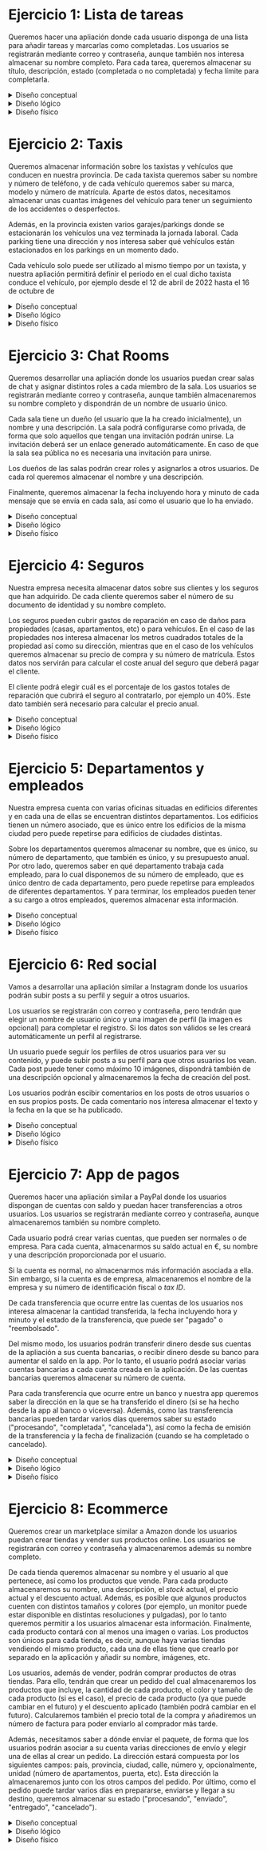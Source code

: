 # Ejercicio 1: Lista de tareas

Queremos hacer una apliación donde cada usuario disponga de una lista para
añadir tareas y marcarlas como completadas. Los usuarios se registrarán mediante
correo y contraseña, aunque también nos interesa almacenar su nombre completo.
Para cada tarea, queremos almacenar su título, descripción, estado (completada
o no completada) y fecha límite para completarla.

<details>
<summary>Diseño conceptual</summary>

<img style="width: 100%;" src="./diagrams.net/conceptual/dark/todos.svg#gh-dark-mode-only">
<img style="width: 100%;" src="./diagrams.net/conceptual/light/todos.svg#gh-light-mode-only">
</details>

<details>
<summary>Diseño lógico</summary>
<br>
En este ejercicio tenemos una relación uno a muchos. Hay dos formas de
representar una relación uno a muchos mediante tablas. La primera consiste en
colocar una clave ajena a la entidad que participa con cardinalidad máxima uno:
<br><br>

<img style="width: 100%;" src="./diagrams.net/relations/dark/one-to-many.svg#gh-dark-mode-only">
<img style="width: 100%;" src="./diagrams.net/relations/light/one-to-many.svg#gh-light-mode-only">

<br>

Así es como se vería el diseñó lógico en este caso:

<img style="width: 100%;" src="./diagrams.net/logic/dark/todos.svg#gh-dark-mode-only">
<img style="width: 100%;" src="./diagrams.net/logic/light/todos.svg#gh-light-mode-only">

<br>

La segunda forma de representar la relación es a través de una tabla intermedia:

<img style="width: 100%;" src="./diagrams.net/relations/dark/todos-intermediate.svg#gh-dark-mode-only">
<img style="width: 100%;" src="./diagrams.net/relations/light/todos-intermediate.svg#gh-light-mode-only">

<br>

Así es como se vería en este caso el diseño lógico:

<img style="width: 100%;" src="./diagrams.net/logic/dark/todos-intermediate.svg#gh-dark-mode-only">
<img style="width: 100%;" src="./diagrams.net/logic/light/todos-intermediate.svg#gh-light-mode-only">
</details>

<details>
<summary>Diseño físico</summary>

```sql
CREATE TABLE users (
    id INT UNSIGNED AUTO_INCREMENT PRIMARY KEY,
    name VARCHAR(255) NOT NULL,
    email VARCHAR(255) NOT NULL UNIQUE,
    password VARCHAR(255) NOT NULL
);

CREATE TABLE tasks (
    id INT UNSIGNED AUTO_INCREMENT PRIMARY KEY,
    user_id INT UNSIGNED NOT NULL,
    title VARCHAR(255) NOT NULL,
    description VARCHAR(512) NOT NULL,
    completed BOOLEAN NOT NULL,
    due_date DATETIME NOT NULL,

    FOREIGN KEY (user_id) REFERENCES users(id)
        ON UPDATE CASCADE
        ON DELETE CASCADE
);

```
</details>


# Ejercicio 2: Taxis

Queremos almacenar información sobre los taxistas y vehículos que conducen en
nuestra provincia. De cada taxista queremos saber su nombre y número de
teléfono, y de cada vehículo queremos saber su marca, modelo y número de
matrícula. Aparte de estos datos, necesitamos almacenar unas cuantas imágenes
del vehículo para tener un seguimiento de los accidentes o desperfectos.

Además, en la provincia existen varios garajes/parkings donde se estacionarán
los vehículos una vez terminada la jornada laboral. Cada parking tiene una
dirección y nos interesa saber qué vehículos están estacionados en los parkings
en un momento dado.

Cada vehículo solo puede ser utilizado al mismo tiempo por un taxista, y
nuestra apliación permitirá definir el periodo en el cual dicho taxista conduce
el vehículo, por ejemplo desde el 12 de abril de 2022 hasta el 16 de octubre de

<details>
<summary>Diseño conceptual</summary>
<br>
<img style="width: 100%;" src="./diagrams.net/conceptual/dark/taxis.svg#gh-dark-mode-only">
<img style="width: 100%;" src="./diagrams.net/conceptual/light/taxis.svg#gh-light-mode-only">
</details>

<details>
<summary>Diseño lógico</summary>
<br>
Este ejercicio cuenta con una relación uno a uno, para la cual tenemos de nuevo
dos formas de representarla. La primera, igual que antes, consiste en colocar
una clave ajena en una de las entidades:
<br><br>

<img style="width: 100%;" src="./diagrams.net/relations/dark/taxis.svg#gh-dark-mode-only">
<img style="width: 100%;" src="./diagrams.net/relations/light/taxis.svg#gh-light-mode-only">

<br>

El diseño lógico en este caso sería así:

<img style="width: 100%;" src="./diagrams.net/logic/dark/taxis.svg#gh-dark-mode-only">
<img style="width: 100%;" src="./diagrams.net/logic/light/taxis.svg#gh-light-mode-only">

<br>

La segunda opción, parecida a las relaciones uno a muchos, consiste en utilizar
una tabla intermedia con dos claves ajenas:

<img style="width: 100%;" src="./diagrams.net/relations/dark/taxis-intermediate.svg#gh-dark-mode-only">
<img style="width: 100%;" src="./diagrams.net/relations/light/taxis-intermediate.svg#gh-light-mode-only">

<br>

En este caso, así es como quedaría el diseño:

<img style="width: 100%;" src="./diagrams.net/logic/dark/taxis-intermediate.svg#gh-dark-mode-only">
<img style="width: 100%;" src="./diagrams.net/logic/light/taxis-intermediate.svg#gh-light-mode-only">

</details>

<details>
<summary>Diseño físico</summary>

```sql
CREATE TABLE drivers (
    id INT UNSIGNED AUTO_INCREMENT PRIMARY KEY,
    name VARCHAR(255) NOT NULL,
    phone_number VARCHAR(255) NOT NULL
);

CREATE TABLE parkings (
    id INT UNSIGNED AUTO_INCREMENT PRIMARY KEY,
    city VARCHAR(255) NOT NULL,
    street VARCHAR(255) NOT NULL,
    number VARCHAR(255) NOT NULL
);

CREATE TABLE vehicles (
    id INT UNSIGNED AUTO_INCREMENT PRIMARY KEY,
    parking_id INT UNSIGNED NULL,
    plate_number VARCHAR(255) NOT NULL UNIQUE,
    brand VARCHAR(255) NOT NULL,
    model VARCHAR(255) NOT NULL,

    FOREIGN KEY (parking_id) REFERENCES parkings(id)
        ON UPDATE CASCADE
        ON DELETE SET NULL
);

CREATE TABLE vehicle_image (
    vehicle_id INT UNSIGNED NOT NULL,
    url VARCHAR(255) NOT NULL UNIQUE
);

CREATE TABLE driver_vehicle (
    driver_id INT UNSIGNED NOT NULL PRIMARY KEY,
    vehicle_id INT UNSIGNED NOT NULL UNIQUE,
    start_date DATETIME NOT NULL,
    end_date DATETIME NOT NULL,

    FOREIGN KEY (driver_id) REFERENCES drivers(id)
        ON UPDATE CASCADE
        ON DELETE CASCADE,

    FOREIGN KEY (vehicle_id) REFERENCES vehicles(id)
        ON UPDATE CASCADE
        ON DELETE CASCADE
);
```
</details>

# Ejercicio 3: Chat Rooms

Queremos desarrollar una apliación donde los usuarios puedan crear salas de chat
y asignar distintos roles a cada miembro de la sala. Los usuarios se registrarán
mediante correo y contraseña, aunque también almacenaremos su nombre completo y
dispondrán de un nombre de usuario único.

Cada sala tiene un dueño (el usuario que la ha creado inicialmente), un nombre
y una descripción. La sala podrá configurarse como privada, de forma que solo
aquellos que tengan una invitación podrán unirse. La invitación deberá ser un enlace
generado automáticamente. En caso de que la sala sea pública no es necesaria
una invitación para unirse.

Los dueños de las salas podrán crear roles y asignarlos a otros usuarios. De
cada rol queremos almacenar el nombre y una descripción.

Finalmente, queremos almacenar la fecha incluyendo hora y minuto de cada mensaje
que se envía en cada sala, así como el usuario que lo ha enviado.

<details>
<summary>Diseño conceptual</summary>
<br>
<img style="width: 100%;" src="./diagrams.net/conceptual/dark/chat-rooms.svg#gh-dark-mode-only">
<img style="width: 100%;" src="./diagrams.net/conceptual/light/chat-rooms.svg#gh-light-mode-only">
</details>

<details>
<summary>Diseño lógico</summary>
<br>

Las relaciones muchos a muchos solo se pueden representar mediante tabla
intermedia:

<img style="width: 100%;" src="./diagrams.net/relations/dark/chat-rooms.svg#gh-dark-mode-only">
<img style="width: 100%;" src="./diagrams.net/relations/light/chat-rooms.svg#gh-light-mode-only">

<br>

Por tanto, así es como quedaría el diseño lógico:

<img style="width: 100%;" src="./diagrams.net/logic/dark/chat-rooms.svg#gh-dark-mode-only">
<img style="width: 100%;" src="./diagrams.net/logic/light/chat-rooms.svg#gh-light-mode-only">
</details>

<details>
<summary>Diseño físico</summary>

```sql
CREATE TABLE users (
    id INT UNSIGNED AUTO_INCREMENT PRIMARY KEY,
    name VARCHAR(255) NOT NULL,
    username VARCHAR(255) NOT NULL UNIQUE,
    email VARCHAR(255) NOT NULL UNIQUE,
    password VARCHAR(255) NOT NULL
);

CREATE TABLE rooms (
    id INT UNSIGNED AUTO_INCREMENT PRIMARY KEY,
    user_id INT UNSIGNED NOT NULL,
    name VARCHAR(255) NOT NULL,
    description VARCHAR(512) NOT NULL,
    is_private BOOLEAN NOT NULL,

    FOREIGN KEY (user_id) REFERENCES users(id)
        ON UPDATE CASCADE
        ON DELETE RESTRICT
);

CREATE TABLE user_room (
    user_id INT UNSIGNED NOT NULL,
    room_id INT UNSIGNED NOT NULL,

    PRIMARY KEY (user_id, room_id),

    FOREIGN KEY (user_id) REFERENCES users(id)
        ON UPDATE CASCADE
        ON DELETE CASCADE,

    FOREIGN KEY (room_id) REFERENCES rooms(id)
        ON UPDATE CASCADE
        ON DELETE CASCADE
);

CREATE TABLE messages (
    user_id INT UNSIGNED NOT NULL,
    room_id INT UNSIGNED NOT NULL,
    content VARCHAR(512) NOT NULL,
    date DATETIME NOT NULL,

    FOREIGN KEY (user_id) REFERENCES users(id)
        ON UPDATE CASCADE
        ON DELETE CASCADE,

    FOREIGN KEY (room_id) REFERENCES rooms(id)
        ON UPDATE CASCADE
        ON DELETE CASCADE
);

CREATE TABLE invitations (
    user_id INT UNSIGNED NOT NULL,
    room_id INT UNSIGNED NOT NULL,
    link VARCHAR(255) NOT NULL,

    PRIMARY KEY (user_id, room_id),

    FOREIGN KEY (user_id) REFERENCES users(id)
        ON UPDATE CASCADE
        ON DELETE CASCADE,

    FOREIGN KEY (room_id) REFERENCES rooms(id)
        ON UPDATE CASCADE
        ON DELETE CASCADE
);

CREATE TABLE roles (
    id INT UNSIGNED AUTO_INCREMENT PRIMARY KEY,
    room_id INT UNSIGNED NOT NULL,
    name VARCHAR(255) NOT NULL,
    description VARCHAR(512) NOT NULL,

    FOREIGN KEY (room_id) REFERENCES rooms(id)
        ON UPDATE CASCADE
        ON DELETE CASCADE
);

CREATE TABLE user_role (
    user_id INT UNSIGNED NOT NULL,
    role_id INT UNSIGNED NOT NULL,

    PRIMARY KEY (user_id, role_id),

    FOREIGN KEY (user_id) REFERENCES users(id)
        ON UPDATE CASCADE
        ON DELETE CASCADE,

    FOREIGN KEY (role_id) REFERENCES roles(id)
        ON UPDATE CASCADE
        ON DELETE CASCADE
);
```
</details>

# Ejercicio 4: Seguros

Nuestra empresa necesita almacenar datos sobre sus clientes y los seguros que
han adquirido. De cada cliente queremos saber el número de su documento de
identidad y su nombre completo.

Los seguros pueden cubrir gastos de reparación en caso de daños para propiedades
(casas, apartamentos, etc) o para vehículos. En el caso de las propiedades nos
interesa almacenar los metros cuadrados totales de la propiedad así como su
dirección, mientras que en el caso de los vehículos queremos almacenar su precio
de compra y su número de matrícula. Estos datos nos servirán para calcular el
coste anual del seguro que deberá pagar el cliente.

El cliente podrá elegir cuál es el porcentaje de los gastos totales de
reparación que cubrirá el seguro al contratarlo, por ejemplo un 40%. Este dato
también será necesario para calcular el precio anual.

<details>
<summary>Diseño conceptual</summary>
<br>

<img style="width: 100%;" src="./diagrams.net/conceptual/dark/insurances.svg#gh-dark-mode-only">
<img style="width: 100%;" src="./diagrams.net/conceptual/light/insurances.svg#gh-light-mode-only">
</details>

<details>
<summary>Diseño lógico</summary>
<br>

Existen varias formas de representar jerarquías de generalización con tablas.
En este caso, optaremos por utilizar una tabla genérica y una tabla por cada
subtipo con el que cuenta la jerarquía:

<img style="width: 100%;" src="./diagrams.net/relations/dark/insurances.svg#gh-dark-mode-only">
<img style="width: 100%;" src="./diagrams.net/relations/light/insurances.svg#gh-light-mode-only">

<br>

Así es como queda el diseño lógico con esta solución:

<img style="width: 100%;" src="./diagrams.net/logic/dark/insurances.svg#gh-dark-mode-only">
<img style="width: 100%;" src="./diagrams.net/logic/light/insurances.svg#gh-light-mode-only">
</details>

<details>
<summary>Diseño físico</summary>

```sql
CREATE TABLE clients (
    id INT UNSIGNED AUTO_INCREMENT PRIMARY KEY,
    id_document_number VARCHAR(255) NOT NULL UNIQUE,
    name VARCHAR(255) NOT NULL
);

CREATE TABLE insurances (
    id INT UNSIGNED AUTO_INCREMENT PRIMARY KEY,
    client_id INT UNSIGNED NOT NULL,
    percentage_covered TINYINT UNSIGNED NOT NULL,
    start_date DATETIME NOT NULL,
    end_date DATETIME NOT NULL,
    annual_cost DECIMAL(8, 2) NOT NULL,
    type ENUM("VEHICLE", "PROPERTY"),

    FOREIGN KEY (client_id) REFERENCES clients(id)
        ON UPDATE CASCADE
        ON DELETE RESTRICT,

    CHECK (percentage_covered <= 100)
);

CREATE TABLE vehicles (
    insurance_id INT UNSIGNED NOT NULL,
    price DECIMAL(8, 2) NOT NULL,
    plate_number VARCHAR(255) NOT NULL UNIQUE,

    FOREIGN KEY (insurance_id) REFERENCES insurances(id)
        ON UPDATE CASCADE
        ON DELETE RESTRICT
);

CREATE TABLE properties (
    insurance_id INT UNSIGNED NOT NULL,
    area DECIMAL(6,2) NOT NULL,
    city VARCHAR(255) NOT NULL,
    street VARCHAR(255) NOT NULL,
    number VARCHAR(255) NOT NULL,
    unit VARCHAR(255) NULL,

    FOREIGN KEY (insurance_id) REFERENCES insurances(id)
        ON UPDATE CASCADE
        ON DELETE RESTRICT
);

```
</details>

# Ejercicio 5: Departamentos y empleados

Nuestra empresa cuenta con varias oficinas situadas en edificios diferentes y
en cada una de ellas se encuentran distintos departamentos. Los edificios tienen
un número asociado, que es único entre los edificios de la misma ciudad pero
puede repetirse para edificios de ciudades distintas.

Sobre los departamentos queremos almacenar su nombre, que es único, su número
de departamento, que también es único, y su presupuesto anual. Por otro lado,
queremos saber en qué departamento trabaja cada empleado, para lo cual
disponemos de su número de empleado, que es único dentro de cada departamento,
pero puede repetirse para empleados de diferentes departamentos. Y para
terminar, los empleados pueden tener a su cargo a otros empleados, queremos
almacenar esta información.

<details>
<summary>Diseño conceptual</summary>
<br>

<img style="width: 100%;" src="./diagrams.net/conceptual/dark/departments.svg#gh-dark-mode-only">
<img style="width: 100%;" src="./diagrams.net/conceptual/light/departments.svg#gh-light-mode-only">
</details>

<details>
<summary>Diseño lógico</summary>
<br>

<img style="width: 100%;" src="./diagrams.net/logic/dark/departments.svg#gh-dark-mode-only">
<img style="width: 100%;" src="./diagrams.net/logic/light/departments.svg#gh-light-mode-only">
</details>

<details>
<summary>Diseño físico</summary>

```sql
CREATE TABLE buildings (
    city VARCHAR(255) NOT NULL,
    number INT UNSIGNED NOT NULL,

    PRIMARY KEY (city, number)
);

CREATE TABLE departments (
    number VARCHAR(255) PRIMARY KEY,
    name VARCHAR(255) NOT NULL UNIQUE,
    annual_budget DECIMAL(9, 2) NOT NULL,
    city VARCHAR(255) NOT NULL,
    building_number INT UNSIGNED NOT NULL,

    FOREIGN KEY (city, building_number)
        REFERENCES buildings(city, number)
        ON UPDATE CASCADE
        ON DELETE RESTRICT
);

CREATE TABLE employees (
    number INT UNSIGNED NOT NULL,
    department_number VARCHAR(255) NOT NULL,
    name VARCHAR(255) NOT NULL,
    manager_number INT UNSIGNED NOT NULL,
    manager_department_number VARCHAR(255) NOT NULL,

    PRIMARY KEY (number, department_number),

    FOREIGN KEY (department_number) REFERENCES departments(number)
        ON UPDATE CASCADE
        ON DELETE RESTRICT,

    FOREIGN KEY (manager_number, manager_department_number)
        REFERENCES employees(number, department_number)
        ON UPDATE CASCADE
        ON DELETE RESTRICT
);
```
</details>

# Ejercicio 6: Red social

Vamos a desarrollar una apliación similar a Instagram donde los usuarios podrán
subir posts a su perfil y seguir a otros usuarios.

Los usuarios se registrarán con correo y contraseña, pero tendrán que elegir un
nombre de usuario único y una imagen de perfil (la imagen es opcional) para
completar el registro. Si los datos son válidos se les creará automáticamente un
perfil al registrarse.

Un usuario puede seguir los perfiles de otros usuarios para ver su contenido, y
puede subir posts a su perfil para que otros usuarios los vean. Cada post puede
tener como máximo 10 imágenes, dispondrá también de una descripción opcional y
almacenaremos la fecha de creación del post.

Los usuarios podrán escibir comentarios en los posts de otros usuarios o en
sus propios posts. De cada comentario nos interesa almacenar el texto y la fecha
en la que se ha publicado.

<details>
<summary>Diseño conceptual</summary>
<br>
<img style="width: 100%;" src="./diagrams.net/conceptual/dark/social-network.svg#gh-dark-mode-only">
<img style="width: 100%;" src="./diagrams.net/conceptual/light/social-network.svg#gh-light-mode-only">
</details>

<details>
<summary>Diseño lógico</summary>
<br>
<img style="width: 100%;" src="./diagrams.net/logic/dark/social-network.svg#gh-dark-mode-only">
<img style="width: 100%;" src="./diagrams.net/logic/light/social-network.svg#gh-light-mode-only">
</details>

<details>
<summary>Diseño físico</summary>

```sql
CREATE TABLE users (
    id INT UNSIGNED AUTO_INCREMENT PRIMARY KEY,
    name VARCHAR(255) NOT NULL,
    email VARCHAR(255) UNIQUE NOT NULL,
    password VARCHAR(255) NOT NULL
);

CREATE TABLE profiles (
    id INT UNSIGNED AUTO_INCREMENT PRIMARY KEY,
    user_id INT UNSIGNED NOT NULL,
    username VARCHAR(255) UNIQUE NOT NULL,
    profile_picture VARCHAR(255) NULL,

    FOREIGN KEY (user_id) REFERENCES users(id)
        ON UPDATE CASCADE
        ON DELETE CASCADE
);

CREATE TABLE follows (
    profile_id INT UNSIGNED  NOT NULL,
    following_profile_id INT UNSIGNED  NOT NULL,

    PRIMARY KEY (profile_id, follow_profile_id),

    FOREIGN KEY (profile_id) REFERENCES profiles(id)
        ON UPDATE CASCADE
        ON DELETE CASCADE,

    FOREIGN KEY (follow_profile_id) REFERENCES profiles(id)
        ON UPDATE CASCADE
        ON DELETE CASCADE
);

CREATE TABLE posts (
    id INT UNSIGNED AUTO_INCREMENT PRIMARY KEY,
    profile_id INT UNSIGNED NOT NULL,
    description VARCHAR(512) NULL,

    FOREIGN KEY (profile_id) REFERENCES profiles(id)
        ON UPDATE CASCADE
        ON DELETE CASCADE
);

CREATE TABLE post_images (
    id INT UNSIGNED AUTO_INCREMENT PRIMARY KEY,
    post_id INT UNSIGNED NOT NULL,
    url VARCHAR(255) NOT NULL UNIQUE,

    FOREIGN KEY (post_id) REFERENCES posts(id)
        ON UPDATE CASCADE
        ON DELETE CASCADE
);

CREATE TABLE comments (
    id INT UNSIGNED AUTO_INCREMENT PRIMARY KEY,
    post_id INT UNSIGNED NOT NULL,
    profile_id INT UNSIGNED NOT NULL,
    comment VARCHAR(512),

    FOREIGN KEY (post_id) REFERENCES posts(id)
        ON UPDATE CASCADE
        ON DELETE CASCADE,

    FOREIGN KEY (profile_id) REFERENCES profiles(id)
        ON UPDATE CASCADE
        ON DELETE CASCADE
);
```
</details>

# Ejercicio 7: App de pagos

Queremos hacer una apliación similar a PayPal donde los usuarios dispongan de
cuentas con saldo y puedan hacer transferencias a otros usuarios. Los
usuarios se registrarán mediante correo y contraseña, aunque almacenaremos
también su nombre completo.

Cada usuario podrá crear varias cuentas, que pueden ser normales o de empresa.
Para cada cuenta, almacenarmos su saldo actual en €, su nombre y una descripción
proporcionada por el usuario.

Si la cuenta es normal, no almacenarmos más información asociada a ella. Sin
embargo, si la cuenta es de empresa, almacenaremos el nombre de la empresa y
su número de identificación fiscal o *tax ID*.

De cada transferencia que ocurre entre las cuentas de los usuarios nos interesa
almacenar la cantidad transferida, la fecha incluyendo hora y minuto y el estado
de la transferencia, que puede ser "pagado" o "reembolsado".

Del mismo modo, los usuarios podrán transferir dinero desde sus cuentas de
la apliación a sus cuenta bancarias, o recibir dinero desde su banco
para aumentar el saldo en la app. Por lo tanto, el usuario podrá asociar
varias cuentas bancarias a cada cuenta creada en la aplicación. De las cuentas
bancarias queremos almacenar su número de cuenta.

Para cada transferencia que ocurre entre un banco y nuestra app queremos saber
la dirección en la que se ha transferido el dinero (si se ha hecho desde la app
al banco o viceversa). Además, como las transferencia bancarias pueden tardar
varios días queremos saber su estado ("procesando", "completada", "cancelada"),
así como la fecha de emisión de la transferencia y la fecha de finalización
(cuando se ha completado o cancelado).

<details>
<summary>Diseño conceptual</summary>
<br>
<img style="width: 100%;" src="./diagrams.net/conceptual/dark/payments.svg#gh-dark-mode-only">
<img style="width: 100%;" src="./diagrams.net/conceptual/light/payments.svg#gh-light-mode-only">
</details>

<details>
<summary>Diseño lógico</summary>
<br>
<img style="width: 100%;" src="./diagrams.net/logic/dark/payments.svg#gh-dark-mode-only">
<img style="width: 100%;" src="./diagrams.net/logic/light/payments.svg#gh-light-mode-only">
</details>

<details>
<summary>Diseño físico</summary>

```sql
CREATE TABLE users (
    id INT UNSIGNED AUTO_INCREMENT PRIMARY KEY,
    name VARCHAR(255),
    email VARCHAR(255) UNIQUE,
    password VARCHAR(255)
);

CREATE TABLE accounts (
    id INT UNSIGNED AUTO_INCREMENT PRIMARY KEY,
    user_id INT UNSIGNED NOT NULL,
    name VARCHAR(255) NOT NULL,
    description VARCHAR(512) NOT NULL,
    balance DECIMAL(12, 2) NOT NULL,

    FOREIGN KEY (user_id) REFERENCES users(id)
        ON UPDATE CASCADE
        ON DELETE RESTRICT
);

CREATE TABLE corporate_accounts (
    account_id INT UNSIGNED PRIMARY KEY,
    name VARCHAR(255) NOT NULL,
    tax_id VARCHAR(255) NOT NULL UNIQUE,

    FOREIGN KEY (account_id) REFERENCES accounts(id)
        ON UPDATE CASCADE
        ON DELETE RESTRICT
);

CREATE TABLE transfers (
    from_account_id INT UNSIGNED NOT NULL,
    to_account_id INT UNSIGNED NOT NULL,
    amount DECIMAL(12, 2) NOT NULL,
    date DATETIME NOT NULL,
    status ENUM("PAYED", "REFUNDED") NOT NULL,

    FOREIGN KEY (from_account_id) REFERENCES accounts(id)
        ON UPDATE CASCADE
        ON DELETE RESTRICT,

   FOREIGN KEY (to_account_id) REFERENCES accounts(id)
        ON UPDATE CASCADE
        ON DELETE RESTRICT
);

CREATE TABLE bank_accounts (
    id INT UNSIGNED AUTO_INCREMENT PRIMARY KEY,
    number VARCHAR(255) NOT NULL UNIQUE
);

CREATE TABLE bank_associations (
    bank_account_id INT UNSIGNED NOT NULL,
    account_id INT UNSIGNED NOT NULL,

    PRIMARY KEY (bank_account_id, account_id),

    FOREIGN KEY (account_id) REFERENCES accounts(id)
        ON UPDATE CASCADE
        ON DELETE RESTRICT,

    FOREIGN KEY (bank_account_id) REFERENCES bank_accounts(id)
        ON UPDATE CASCADE
        ON DELETE RESTRICT
);

CREATE TABLE bank_transfers (
    bank_account_id INT UNSIGNED NOT NULL,
    account_id INT UNSIGNED NOT NULL,
    direction ENUM("INCOMING", "OUTGOING") NOT NULL,
    start_date DATETIME NOT NULL,
    end_date DATETIME NOT NULL,
    status ENUM("PROCESSING", "COMPLETED", "CANCELED"),
    amount DECIMAL(12, 2),

    FOREIGN KEY (account_id) REFERENCES accounts(id)
        ON UPDATE CASCADE
        ON DELETE RESTRICT,

    FOREIGN KEY (bank_account_id) REFERENCES bank_accounts(id)
        ON UPDATE CASCADE
        ON DELETE RESTRICT
);
```
</details>

# Ejercicio 8: Ecommerce

Queremos crear un marketplace similar a Amazon donde los usuarios puedan crear
tiendas y vender sus productos online. Los usuarios se registrarán con correo
y contraseña y almacenaremos además su nombre completo.

De cada tienda queremos almacenar su nombre y el usuario al que pertenece, así
como los productos que vende. Para cada producto almacenaremos su nombre,
una descripción, el *stock* actual, el precio actual y el descuento actual.
Además, es posible que algunos productos cuenten con distintos tamaños y colores
(por ejemplo, un monitor puede estar disponible en distintas resoluciones y
pulgadas), por lo tanto queremos permitir a los usuarios almacenar esta
información. Finalmente, cada producto contará con al menos una imagen o varias.
Los productos son únicos para cada tienda, es decir, aunque haya varias tiendas
vendiendo el mismo producto, cada una de ellas tiene que crearlo por separado
en la aplicación y añadir su nombre, imágenes, etc.

Los usuarios, además de vender, podrán comprar productos de otras tiendas. Para
ello, tendrán que crear un pedido del cual almacenaremos los productos que
incluye, la cantidad de cada producto, el color y tamaño de cada producto (si es
el caso), el precio de cada producto (ya que puede cambiar en el futuro) y el
descuento aplicado (también podrá cambiar en el futuro). Calcularemos también
el precio total de la compra y añadiremos un número de factura para poder
enviarlo al comprador más tarde.  

Además, necesitamos saber a dónde enviar el paquete, de forma que los usuarios
podrán asociar a su cuenta varias direcciones de envío y elegir una de ellas al
crear un pedido. La dirección estará compuesta por los siguientes campos:
país, provincia, ciudad, calle, número y, opcionalmente, unidad
(número de apartamentos, puerta, etc). Esta dirección la almacenaremos junto con
los otros campos del pedido. Por último, como el pedido puede tardar varios días
en prepararse, enviarse y llegar a su destino, queremos almacenar su estado
("procesando", "enviado", "entregado", "cancelado").

<details>
<summary>Diseño conceptual</summary>
<br>
<img style="width: 100%;" src="./diagrams.net/conceptual/dark/ecom.svg#gh-dark-mode-only">
<img style="width: 100%;" src="./diagrams.net/conceptual/light/ecom.svg#gh-light-mode-only">
</details>

<details>
<summary>Diseño lógico</summary>
<br>
<img style="width: 100%;" src="./diagrams.net/logic/dark/ecom.svg#gh-dark-mode-only">
<img style="width: 100%;" src="./diagrams.net/logic/light/ecom.svg#gh-light-mode-only">
</details>

<details>
<summary>Diseño físico</summary>

```sql
CREATE TABLE users (
    id INT UNSIGNED AUTO_INCREMENT PRIMARY KEY,
    name VARCHAR(255) NOT NULL,
    email VARCHAR(255) UNIQUE NOT NULL,
    password VARCHAR(255) NOT NULL
);

CREATE TABLE addresses (
    id INT UNSIGNED AUTO_INCREMENT PRIMARY KEY,
    user_id INT UNSIGNED NOT NULL,
    country VARCHAR(255) NOT NULL,
    province VARCHAR(255) NOT NULL,
    city VARCHAR(255) NOT NULL,
    street VARCHAR(512) NOT NULL,
    number VARCHAR(255) NULL,
    apartament VARCHAR(255) NULL,
    postal_code VARCHAR(255) NOT NULL,

    FOREIGN KEY (user_id) REFERENCES users(id)
        ON UPDATE CASCADE
        ON DELETE RESTRICT
);

CREATE TABLE stores (
    id INT UNSIGNED AUTO_INCREMENT PRIMARY KEY,
    user_id INT UNSIGNED NOT NULL,
    name VARCHAR(255) NOT NULL,

    FOREIGN KEY (user_id) REFERENCES users(id)
        ON UPDATE CASCADE
        ON DELETE RESTRICT
);

CREATE TABLE products (
    id INT UNSIGNED AUTO_INCREMENT PRIMARY KEY,
    store_id INT UNSIGNED NOT NULL,
    name VARCHAR(255) NOT NULL,
    description VARCHAR(1024) NOT NULL,
    stock INT UNSIGNED NOT NULL,
    price DECIMAL(6, 2) NOT NULL,
    discount TINYINT UNSIGNED NOT NULL,

    FOREIGN KEY (store_id) REFERENCES stores(id)
        ON UPDATE CASCADE
        ON DELETE RESTRICT
);

CREATE TABLE product_sizes (
    id INT UNSIGNED AUTO_INCREMENT PRIMARY KEY,
    product_id INT UNSIGNED NOT NULL,
    size VARCHAR(255) NOT NULL,

    FOREIGN KEY (product_id) REFERENCES products(id)
        ON UPDATE CASCADE
        ON DELETE CASCADE
);

CREATE TABLE product_colors (
    id INT UNSIGNED AUTO_INCREMENT PRIMARY KEY,
    product_id INT UNSIGNED NOT NULL,
    color VARCHAR(255) NOT NULL,

    FOREIGN KEY (product_id) REFERENCES products(id)
        ON UPDATE CASCADE
        ON DELETE CASCADE
);

CREATE TABLE product_images (
    product_id INT UNSIGNED NOT NULL,
    url VARCHAR(255) NOT NULL UNIQUE,

    FOREIGN KEY (product_id) REFERENCES products(id)
        ON UPDATE CASCADE
        ON DELETE CASCADE
);

CREATE TABLE orders (
    id INT UNSIGNED AUTO_INCREMENT PRIMARY KEY,
    user_id INT UNSIGNED NOT NULL,
    address_id INT UNSIGNED NOT NULL,
    total_price DECIMAL(8, 2),
    status ENUM("DELIVERED", "SHIPPED", "DECLINED"),
    invoice_number VARCHAR(255) NOT NULL UNIQUE,

    FOREIGN KEY (user_id) REFERENCES users(id)
        ON UPDATE CASCADE
        ON DELETE RESTRICT,

    FOREIGN KEY (address_id) REFERENCES addresses(id)
        ON UPDATE CASCADE
        ON DELETE RESTRICT
);

CREATE TABLE order_products (
    id INT UNSIGNED AUTO_INCREMENT PRIMARY KEY,
    order_id INT UNSIGNED NOT NULL,
    product_id INT UNSIGNED NOT NULL,
    product_size_id INT UNSIGNED NOT NULL,
    product_color_id INT UNSIGNED NOT NULL,
    quantity INT UNSIGNED NOT NULL,
    price DECIMAL(8, 2) NOT NULL,
    discount TINYINT UNSIGNED NOT NULL,

  FOREIGN KEY (order_id) REFERENCES orders(id)
        ON UPDATE CASCADE
        ON DELETE RESTRICT,

  FOREIGN KEY (product_id) REFERENCES products(id)
        ON UPDATE CASCADE
        ON DELETE RESTRICT,

  FOREIGN KEY (product_color_id) REFERENCES product_colors(id)
        ON UPDATE CASCADE
        ON DELETE RESTRICT,

  FOREIGN KEY (product_size_id) REFERENCES product_sizes(id)
        ON UPDATE CASCADE
        ON DELETE RESTRICT
);
```
</details>
